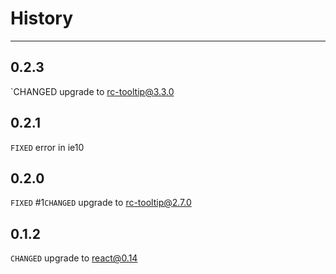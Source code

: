 History
=======

---

0.2.3
-----

`CHANGED upgrade to rc-tooltip@3.3.0

0.2.1
-----

`FIXED` error in ie10

0.2.0
-----

`FIXED` #1`CHANGED` upgrade to rc-tooltip@2.7.0

0.1.2
-----

`CHANGED` upgrade to react@0.14
